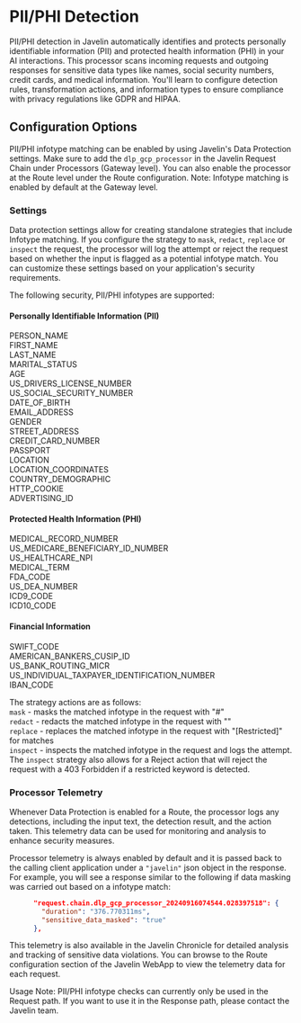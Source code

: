# PII/PHI Detection

PII/PHI detection in Javelin automatically identifies and protects personally identifiable information (PII) and protected health information (PHI) in your AI interactions. This processor scans incoming requests and outgoing responses for sensitive data types like names, social security numbers, credit cards, and medical information. You'll learn to configure detection rules, transformation actions, and information types to ensure compliance with privacy regulations like GDPR and HIPAA.

## Configuration Options

PII/PHI infotype matching can be enabled by using Javelin's Data Protection settings. Make sure to add the `dlp_gcp_processor` in the Javelin Request Chain under Processors (Gateway level). You can also enable the processor at the Route level under the Route configuration.
Note: Infotype matching is enabled by default at the Gateway level.

### Settings

Data protection settings allow for creating standalone strategies that include Infotype matching. If you configure the strategy to `mask`, `redact`, `replace` or `inspect` the request, the processor will log the attempt or reject the request based on whether the input is flagged as a potential infotype match. You can customize these settings based on your application's security requirements.

The following security, PII/PHI infotypes are supported:

#### Personally Identifiable Information (PII)

PERSON_NAME  
FIRST_NAME  
LAST_NAME  
MARITAL_STATUS  
AGE  
US_DRIVERS_LICENSE_NUMBER  
US_SOCIAL_SECURITY_NUMBER  
DATE_OF_BIRTH  
EMAIL_ADDRESS  
GENDER  
STREET_ADDRESS  
CREDIT_CARD_NUMBER  
PASSPORT  
LOCATION  
LOCATION_COORDINATES  
COUNTRY_DEMOGRAPHIC  
HTTP_COOKIE  
ADVERTISING_ID  

#### Protected Health Information (PHI)

MEDICAL_RECORD_NUMBER  
US_MEDICARE_BENEFICIARY_ID_NUMBER  
US_HEALTHCARE_NPI  
MEDICAL_TERM  
FDA_CODE  
US_DEA_NUMBER  
ICD9_CODE  
ICD10_CODE  

#### Financial Information

SWIFT_CODE  
AMERICAN_BANKERS_CUSIP_ID  
US_BANK_ROUTING_MICR  
US_INDIVIDUAL_TAXPAYER_IDENTIFICATION_NUMBER  
IBAN_CODE  

The strategy actions are as follows:  
`mask` - masks the matched infotype in the request with "#"  
`redact` - redacts the matched infotype in the request with ""  
`replace` - replaces the matched infotype in the request with "[Restricted]" for matches  
`inspect` - inspects the matched infotype in the request and logs the attempt. The `inspect` strategy also allows for a Reject action that will reject the request with a 403 Forbidden if a restricted keyword is detected.  

### Processor Telemetry

Whenever Data Protection is enabled for a Route, the processor logs any detections, including the input text, the detection result, and the action taken. This telemetry data can be used for monitoring and analysis to enhance security measures.

Processor telemetry is always enabled by default and it is passed back to the calling client application under a `"javelin"` json object in the response. For example, you will see a response similar to the following if data masking was carried out based on a infotype match:

```json
      "request.chain.dlp_gcp_processor_20240916074544.028397518": {
        "duration": "376.770311ms",
        "sensitive_data_masked": "true"
      },
```

This telemetry is also available in the Javelin Chronicle for detailed analysis and tracking of sensitive data violations. You can browse to the Route configuration section of the Javelin WebApp to view the telemetry data for each request.

Usage Note: PII/PHI infotype checks can currently only be used in the Request path. If you want to use it in the Response path, please contact the Javelin team.
